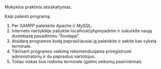 Mokyklos praktinis atsiskaitymas.

Kaip paleisti programą:

1. Per XAMPP paleiskite Apache ir MySQL.
2. Interneto naršyklėje įrašykite localhost/phpmyadmin ir sukurkite naują duombazę pavadinimu "foodapp".
3. Atsidarę programos kodą paprasčiausiai ją paleiskite ir sekite kas vyksta terminale.
4. Tikrinant programos veikimą rekomenduojama priregistruoti administratorių ir du paprastus vartotojus.
5. Toliau viskas bus rodoma terminale (galimi veiksmų pasirinkimai).